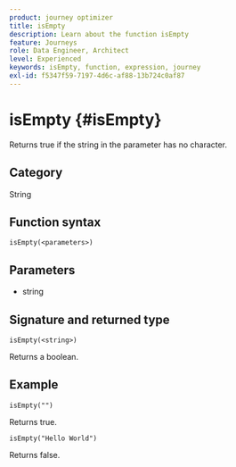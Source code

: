 ```yaml
---
product: journey optimizer
title: isEmpty
description: Learn about the function isEmpty
feature: Journeys
role: Data Engineer, Architect
level: Experienced
keywords: isEmpty, function, expression, journey
exl-id: f5347f59-7197-4d6c-af88-13b724c0af87
---
```

# isEmpty {#isEmpty}

Returns true if the string in the parameter has no character.

## Category

String

## Function syntax

`isEmpty(<parameters>)`

## Parameters

* string

## Signature and returned type

`isEmpty(<string>)`

Returns a boolean.

## Example

`isEmpty("")`

Returns true.

`isEmpty("Hello World")`

Returns false.
